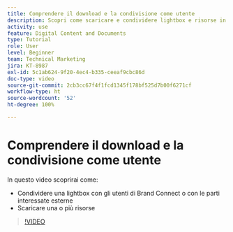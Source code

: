 ```yaml
---
title: Comprendere il download e la condivisione come utente
description: Scopri come scaricare e condividere lightbox e risorse in Brand Connect di [!UICONTROL Workfront DAM].
activity: use
feature: Digital Content and Documents
type: Tutorial
role: User
level: Beginner
team: Technical Marketing
jira: KT-8987
exl-id: 5c1ab624-9f20-4ec4-b335-ceeaf9cbc86d
doc-type: video
source-git-commit: 2cb3cc67f4f1fcd1345f178bf525d7b00f6271cf
workflow-type: ht
source-wordcount: '52'
ht-degree: 100%

---
```


# Comprendere il download e la condivisione come utente

In questo video scoprirai come:

* Condividere una lightbox con gli utenti di Brand Connect o con le parti interessate esterne
* Scaricare una o più risorse

>[!VIDEO](https://video.tv.adobe.com/v/335249/?quality=12&learn=on)
